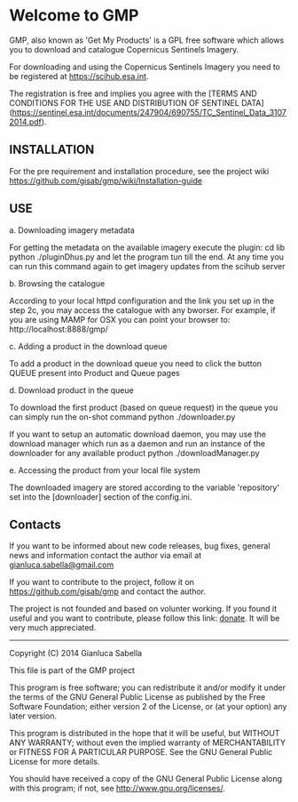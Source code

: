 Welcome to GMP
==============

GMP, also known as 'Get My Products' is a GPL free software which allows you to download and catalogue Copernicus Sentinels Imagery.

For downloading and using the Copernicus Sentinels Imagery you need to be registered at https://scihub.esa.int.

The registration is free and implies you agree with the [TERMS AND CONDITIONS FOR THE USE AND DISTRIBUTION OF SENTINEL DATA] (https://sentinel.esa.int/documents/247904/690755/TC_Sentinel_Data_31072014.pdf).

INSTALLATION
------------

For the pre requirement and installation procedure, see the project wiki https://github.com/gisab/gmp/wiki/Installation-guide

USE
---

a. Downloading imagery metadata

For getting the metadata on the available imagery execute the plugin:
cd lib
python ./pluginDhus.py
and let the program tun till the end.
At any time you can run this command again to get imagery updates from the scihub server

b. Browsing the catalogue

According to your local httpd configuration and the link you set up in the step 2c, you may access the catalogue with any bworser.
For example, if you are using MAMP for OSX you can point your browser to:
http://localhost:8888/gmp/

c. Adding a product in the download queue

To add a product in the download queue you need to click the button QUEUE present into Product and Queue pages

d. Download product in the queue

To download the first product (based on queue request) in the queue you can simply run the on-shot command
python ./downloader.py

If you want to setup an automatic download daemon, you may use the download manager which run as a daemon and run an instance of the downloader for any available product
python ./downloadManager.py

e. Accessing the product from your local file system

The downloaded imagery are stored according to the variable 'repository' set into the [downloader] section of the config.ini.

Contacts
--------

If you want to be informed about new code releases, bug fixes, general news and information contact the author via email at gianluca.sabella@gmail.com

If you want to contribute to the project, follow it on https://github.com/gisab/gmp and contact the author.

The project is not founded and based on volunter working.
If you found it useful and you want to contribute, please follow this link: [donate](
https://www.paypal.com/cgi-bin/webscr?cmd=_donations&business=gianluca%2esabella%40gmail%2ecom&lc=IT&item_name=GMP&item_number=GMPweb&currency_code=EUR&bn=PP%2dDonationsBF%3abtn_donate_SM%2egif%3aNonHosted).
It will be very much appreciated.

-------------------------------------------------------------------------------
Copyright (C) 2014 Gianluca Sabella 

This file is part of the GMP project

This program is free software; you can redistribute it and/or modify it under the terms of the GNU General Public License as published by the Free Software Foundation; either version 2 of the License, or (at your option) any later version.

This program is distributed in the hope that it will be useful, but WITHOUT ANY WARRANTY; without even the implied warranty of MERCHANTABILITY or FITNESS FOR A PARTICULAR PURPOSE. See the GNU General Public License for more details.

You should have received a copy of the GNU General Public License along with this program; if not, see <http://www.gnu.org/licenses/>.
